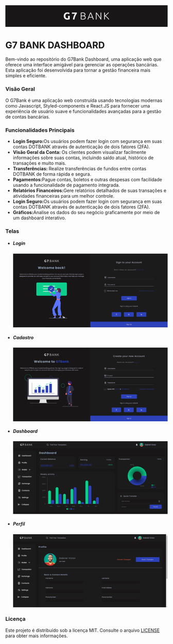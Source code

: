 <img src='./src/img/background.png' alt='logo' align='center'>
<h1>G7 BANK DASHBOARD</h1>

<p>Bem-vindo ao repositório do G7Bank Dashboard, uma aplicação web que oferece uma interface amigável para gerenciar as operações bancárias. Esta aplicação foi desenvolvida para tornar a gestão financeira mais simples e eficiente.</p>

<h3>Visão Geral</h3>
<p>O G7Bank é uma aplicação web construída usando tecnologias modernas como Javascript, Styled-components e React.JS para fornecer uma experiência de usuário suave e funcionalidades avançadas para a gestão de contas bancárias.</p>

<h3>Funcionalidades Principais</h3>
<ul>
<li>
<b>Login Seguro:</b>Os usuários podem fazer login com segurança em suas contas DOTBANK através de autenticação de dois fatores (2FA).
</li>
<li>
<b>Visão Geral da Conta: </b> Os clientes podem visualizar facilmente informações sobre suas contas, incluindo saldo atual, histórico de transações e muito mais.
</li>
<li>
<b>Transferências: </b>Realize transferências de fundos entre contas DOTBANK de forma rápida e segura.
</li>
<li>
<b>Pagamentos:</b>Pague contas, boletos e outras despesas com facilidade usando a funcionalidade de pagamento integrada.
</li>
<li>
<b>Relatórios Financeiros:</b>Gere relatórios detalhados de suas transações e atividades financeiras para um melhor controle.
</li>
<li>
<b>Login Seguro:</b>Os usuários podem fazer login com segurança em suas contas DOTBANK através de autenticação de dois fatores (2FA).
</li>
<li>
<b>Gráficos:</b>Analise os dados do seu negócio graficamente por meio de um dashboard interativo. 
</li>
</ul>
<h3>Telas</h3>
<ul>
    <li>
    <h5>Login</h5>
    <img src='./src/img/telas/Screenshot_1.png' alt='tela de login'>
    </li>
    <li>
    <h5>Cadastro</h5>
    <img src='./src/img/telas/Screenshot_4.png' alt='tela de login'>
    </li>
    <li>
    <h5>Dashboard</h5>
    <img src='./src/img/telas/Screenshot_2.png' alt='tela de login'>
    </li>
    <li>
    <h5>Perfil</h5>
    <img src='./src/img/telas/Screenshot_3.png' alt='tela de login'>
    </li>
</ul>
<h3>Licença</h3>
<p>Este projeto é distribuído sob a licença MIT. Consulte o arquivo <a href='https://github.com/Gabriel-Vict0r/g7bank-dashboard/blob/main/LICENSE'>LICENSE</a> para obter mais informações.</p>